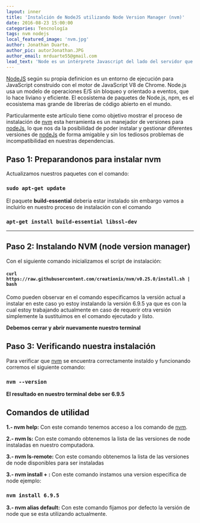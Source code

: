 ```yaml
---
layout: inner
title: 'Instalción de NodeJS utilizando Node Version Manager (nvm)'
date: 2016-08-23 15:00:00
categories: Tencnología
tags: nvm nodejs
local_featured_image: 'nvm.jpg'
author: Jonathan Duarte.
author_pic: autorJonathan.JPG
author_email: mrduarte55@gmail.com
lead_text: 'Node es un intérprete Javascript del lado del servidor que permitir a un programador construir aplicaciones altamente escalables y escribir código que maneje decenas de miles de conexiones simultáneas en una sola máquina física.'
---
```


[NodeJS][1] según su propia definicion es un entorno de ejecución para JavaScript construido con el motor de JavaScript V8 de Chrome. Node.js usa un modelo de operaciones E/S sin bloqueo y orientado a eventos, que lo hace liviano y eficiente. El ecosistema de paquetes de Node.js, npm, es el ecosistema mas grande de librerías de código abierto en el mundo.

Particularmente este artículo tiene como objetivo mostrar el proceso de instalación de [nvm][2] esta herramienta es un manejador de versiones para [nodeJs][1], lo que nos da la posibilidad de poder instalar y gestionar diferentes versiones de [nodeJs][1] de forma amigable y sin los tediosos problemas de incompatibilidad en nuestras dependencias.


## Paso 1: Preparandonos para instalar nvm
Actualizamos nuestros paquetes con el comando:

### `sudo apt-get update` ###  

El paquete **build-essential** deberia estar instalado sin embargo vamos a incluirlo en nuestro proceso de instalación con el comando  

### `apt-get install build-essential libssl-dev` ###
---


## Paso 2: Instalando NVM (node version manager)
Con el siguiente comando inicializamos el script de instalación:

#### `curl https://raw.githubusercontent.com/creationix/nvm/v0.25.0/install.sh | bash` ####

Como pueden observar en el comando especificamos la versión actual a instalar en este caso yo estoy instalando la versión 6.9.5 ya que es con la cual estoy trabajando actualmente en caso de requerir otra versión simplemente la sustituimos en el comando ejecutado y listo.

**Debemos cerrar y abrir nuevamente nuestro terminal**

## Paso 3: Verificando nuestra instalación

Para verificar que [nvm][2] se encuentra correctamente instaldo y funcionando corremos el siguiente comando:

### `nvm --version` ###


**El resultado en nuestro terminal debe ser 6.9.5**

## Comandos de utilidad

**1.- nvm help:** Con este comando tenemos acceso a los comando de [nvm][2].

**2.- nvm ls:** Con este comando obtenemos la lista de las versiones de node instaladas en nuestro computadora.

**3.- nvm ls-remote:** Con este comando obtenemos la lista de las versiones de node disponibles para ser instaladas

**3.- nvm install + <version>:** Con este comando instamos una version especifica de node ejemplo:

### `nvm install 6.9.5` ###

**3.- nvm alias default:** Con este comando fijamos por defecto la versión de node que se esta utilizando actualmente.


[1]:https://nodejs.org/es/
[2]:https://github.com/creationix/nvm
